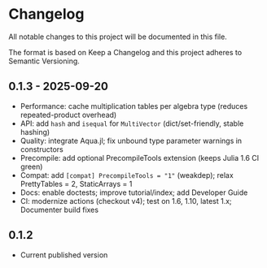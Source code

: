 # Changelog

All notable changes to this project will be documented in this file.

The format is based on Keep a Changelog and this project adheres to Semantic Versioning.

## 0.1.3 - 2025-09-20
- Performance: cache multiplication tables per algebra type (reduces repeated-product overhead)
- API: add `hash` and `isequal` for `MultiVector` (dict/set-friendly, stable hashing)
- Quality: integrate Aqua.jl; fix unbound type parameter warnings in constructors
- Precompile: add optional PrecompileTools extension (keeps Julia 1.6 CI green)
- Compat: add `[compat] PrecompileTools = "1"` (weakdep); relax PrettyTables = 2, StaticArrays = 1
- Docs: enable doctests; improve tutorial/index; add Developer Guide
- CI: modernize actions (checkout v4); test on 1.6, 1.10, latest 1.x; Documenter build fixes

## 0.1.2
- Current published version
